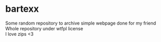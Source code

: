 # bartexx
Some random repository to archive simple webpage done for my friend<br>
Whole repository under wtfpl license<br>
I love zips <3
